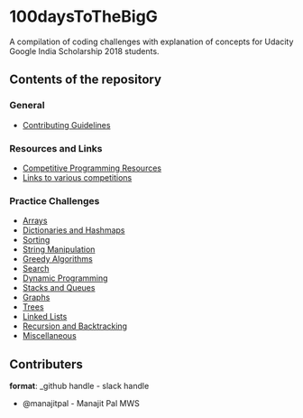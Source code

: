 # 100daysToTheBigG

A compilation of coding challenges with explanation of concepts for Udacity Google India Scholarship 2018 students.



## Contents of the repository


### General
* [Contributing Guidelines](Contributing.md)

### Resources and Links
* [Competitive Programming Resources](External%20Resources/Getting%20Started.md)
* [Links to various competitions](External%20Resources/Competitions.md)

### Practice Challenges
* [Arrays](Arrays/)
* [Dictionaries and Hashmaps](Dictionaries%20and%20Hashmaps/)
* [Sorting](Sorting/)
* [String Manipulation](String%20Manipulation/)
* [Greedy Algorithms](Greedy%20Algorithms/)
* [Search](Search/)
* [Dynamic Programming](Dynamic%20Programming)
* [Stacks and Queues](Stacks%20and%20Queues/)
* [Graphs](Graphs/)
* [Trees](Trees/)
* [Linked Lists](Linked%20Lists/)
* [Recursion and Backtracking](Recursion%20and%20Backtracking)
* [Miscellaneous](Miscellaneous/)


## Contributers
**format**: _github handle - slack handle

* @manajitpal - Manajit Pal MWS
